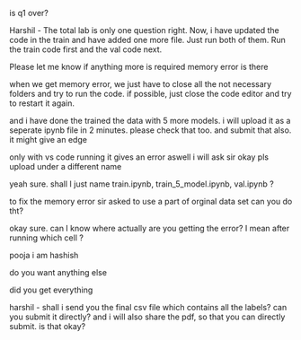 is q1 over?


Harshil - The total lab is only one question right. Now, i have updated the code in the train and have added one more file. Just run both of them. Run the train code first and the val code next.

Please let me know if anything more is required
memory error is there


when we get memory error, we just have to close all the not necessary folders and try to run the code. if possible, just close the code editor and try to restart it again.



and i have done the trained the data with 5 more models. i will upload it as a seperate ipynb file in 2 minutes. please check that too. and submit that also. it might give an edge


only with vs code running it gives an error aswell i will ask sir okay pls upload under a different name


yeah sure. shall I just name train.ipynb, train_5_model.ipynb, val.ipynb ?



to fix the memory error sir asked to use a part of orginal data set
can you do tht?


okay sure. can I know where actually are you getting the error? I mean after running which cell ?



pooja i am hashish


do you want anything else


did you get everything


harshil - shall i send you the final csv file which contains all the labels? can you submit it directly? and i will also share the pdf, so that you can directly submit. is that okay?
